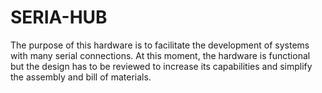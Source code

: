 # SERIA-HUB
The purpose of this hardware is to facilitate the development of systems with many serial connections.
At this moment, the hardware is functional but the design has to be reviewed to increase its capabilities and simplify the assembly and bill of materials.
